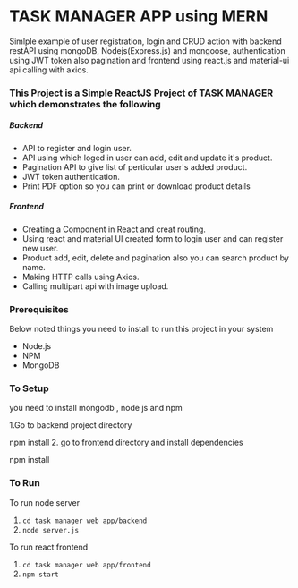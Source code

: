 # TASK MANAGER APP using MERN
Simlple example of user registration, login and CRUD action with backend restAPI using mongoDB, Nodejs(Express.js) and mongoose, authentication using JWT token also pagination and frontend using react.js and material-ui api calling with axios.



### This Project is a Simple ReactJS Project  of TASK MANAGER which demonstrates the following
##### Backend
- API to register and login user.
- API using which loged in user can add, edit and update it's product.
- Pagination API to give list of perticular user's added product.
- JWT token authentication.
- Print PDF option so you can print or download product details

##### Frontend
- Creating a Component in React and creat routing.
- Using react and material UI created form to login user and can register new user.
- Product add, edit, delete and pagination also you can search product by name.
- Making HTTP calls using Axios.
- Calling multipart api with image upload.

### Prerequisites
Below noted things you need to install to run this project in your system

- Node.js
- NPM
- MongoDB

### To Setup
you need to install mongodb , node js and npm

1.Go to backend project directory

npm install
2. go to  frontend directory and install dependencies

npm install

### To Run
To run node server
1. `cd task manager web app/backend`
2. `node server.js`

To run react frontend
1. `cd task manager web app/frontend`
2. `npm start`



